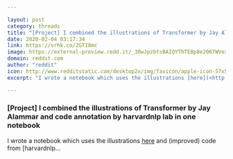 ```yaml
---

layout: post
category: threads
title: "[Project] I combined the illustrations of Transformer by Jay Alammar and code annotation by harvardnlp lab in one notebook"
date: 2020-02-04 03:17:34
link: https://vrhk.co/2GTI8mc
image: https://external-preview.redd.it/_30wJpzbtsBAIQYThTEBp8e2067WVexM_vG2RbdZfOE.jpg?width=1200&height=628.272251309&auto=webp&s=81de939ed7ee64a80ff1e107878579992ae1175d
domain: reddit.com
author: "reddit"
icon: http://www.redditstatic.com/desktop2x/img/favicon/apple-icon-57x57.png
excerpt: "I wrote a notebook which uses the illustrations [here](<http://jalammar.github.io/illustrated-transformer/>) and (improved) code from [harvardnlp..."

---
```


### [Project] I combined the illustrations of Transformer by Jay Alammar and code annotation by harvardnlp lab in one notebook

I wrote a notebook which uses the illustrations [here](<http://jalammar.github.io/illustrated-transformer/>) and (improved) code from [harvardnlp...